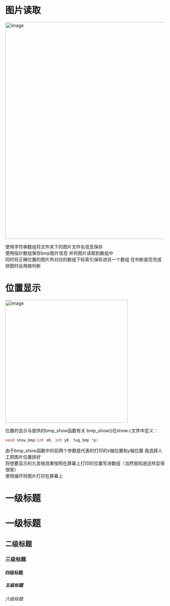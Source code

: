 # 图片读取
<img width="683" alt="image" src="https://github.com/Yang-xinzhe/C-program-jiugongge/assets/77601178/250b5486-05ab-40e9-8616-6449c45385ce">

使用字符串数组将文件夹下的图片文件名信息保存  
使用指针数组保存bmp图片信息 并将图片读取到数组中  
同时将正确位置的图片所对应的数组下标索引保存进另一个数组 在判断是否完成拼图时会用做判断  

# 位置显示  
<img width="387" alt="image" src="https://github.com/Yang-xinzhe/C-program-jiugongge/assets/77601178/1187fbae-36dd-44ae-8d7a-65cde061723c">

位置的显示与提供的bmp_show函数有关 bmp_show()在show.c文件中定义：  
```C
void show_bmp(int x0, int y0, tag_bmp *p)  
```
由于bmp_show函数中的前两个参数是代表的打印的x轴位置和y轴位置 我选择人工把图片位置排好  
将想要显示的九宫格效果按照在屏幕上打印的位置写进数组（当然我知道这样显得很笨）  
使用循环将图片打印在屏幕上
# 一级标题  
# 一级标题  
## 二级标题
### 三级标题
#### 四级标题
##### 五级标题
###### 六级标题
